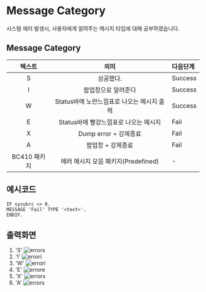  # Message Category
 시스템 에러 발생시, 사용자에게 알려주는 메시지 타입에 대해 공부하였습니다.
 
 
## Message Category
| 텍스트 |의미|다음단계|
|:---:|:---:|:---|
| S  |성공했다.|Success|
|I|팝업창으로 알려준다|Success|
|W|Status바에 노란느낌표로 나오는 메시지 출력|Success|
|E|Status바에 빨강느낌표로 나오는 메시지|Fail|
|X|Dump error + 강제종료|Fail|
|A|팝업창 + 강제종료|Fail|
|BC410 패키지|에러 메시지 모음 패키지(Predefined)|-|

## 예시코드
```
IF sysubrc <> 0.
MESSAGE 'Fail' TYPE '<text>'.
ENDIF.
```



## 출력화면
1. 'S'
![errors](https://user-images.githubusercontent.com/44318904/47720913-52f62880-dc92-11e8-87c9-83864c72b35d.png)
2. 'I'
![errori](https://user-images.githubusercontent.com/44318904/47720985-7d47e600-dc92-11e8-8e06-7b18e5aafd0a.png)
3. 'W'
![errori](https://user-images.githubusercontent.com/44318904/47720985-7d47e600-dc92-11e8-8e06-7b18e5aafd0a.png)
4. 'E'
![errore](https://user-images.githubusercontent.com/44318904/47721029-9486d380-dc92-11e8-934e-e1480d05fc42.png)
5. 'X'
![errorx](https://user-images.githubusercontent.com/44318904/47721070-a8323a00-dc92-11e8-8309-1792bd6d6ad4.png)
6. 'A'
![errors](https://user-images.githubusercontent.com/44318904/47721050-9d77a500-dc92-11e8-8dca-efecbc8ac368.png)

